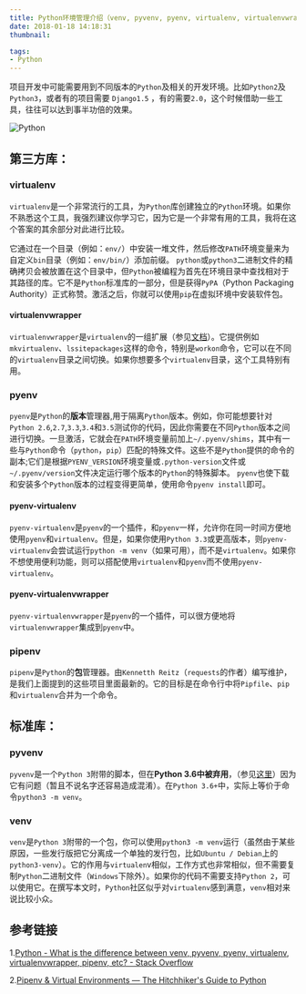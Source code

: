 ```yaml
---
title: Python环境管理介绍（venv, pyvenv, pyenv, virtualenv, virtualenvwrapper, pipenv等的区别）
date: 2018-01-18 14:18:31
thumbnail:

tags:
- Python
---
```

项目开发中可能需要用到不同版本的`Python`及相关的开发环境。比如`Python2`及`Python3`，或者有的项目需要 `Django1.5` ，有的需要`2.0`，这个时候借助一些工具，往往可以达到事半功倍的效果。

<!--more-->

![Python](https://farm5.staticflickr.com/4290/35294660055_42c02b2316_k_d.jpg)

## 第三方库：

### virtualenv

`virtualenv`是一个非常流行的工具，为`Python`库创建独立的`Python`环境。如果你不熟悉这个工具，我强烈建议你学习它，因为它是一个非常有用的工具，我将在这个答案的其余部分对此进行比较。

它通过在一个目录（例如：`env/`）中安装一堆文件，然后修改`PATH`环境变量来为自定义`bin`目录（例如：`env/bin/`）添加前缀。 `python`或`python3`二进制文件的精确拷贝会被放置在这个目录中，但`Python`被编程为首先在环境目录中查找相对于其路径的库。它不是`Python`标准库的一部分，但是获得`PyPA`（Python Packaging Authority）正式称赞。激活之后，你就可以使用`pip`在虚拟环境中安装软件包。

#### virtualenvwrapper

`virtualenvwrapper`是`virtualenv`的一组扩展（参见[文档](http://virtualenvwrapper.readthedocs.io/en/latest/)）。它提供例如`mkvirtualenv`、`lssitepackages`这样的命令，特别是`workon`命令，它可以在不同的`virtualenv`目录之间切换。如果你想要多个`virtualenv`目录，这个工具特别有用。

### pyenv

`pyenv`是`Python`的**版本**管理器,用于隔离`Python`版本。例如，你可能想要针对`Python 2.6`,`2.7`,`3.3`,`3.4`和`3.5`测试你的代码，因此你需要在不同`Python`版本之间进行切换。一旦激活，它就会在`PATH`环境变量前加上`~/.pyenv/shims`，其中有一些与`Python`命令（`python`，`pip`）匹配的特殊文件。这些不是`Python`提供的命令的副本;它们是根据`PYENV_VERSION`环境变量或`.python-version`文件或`~/.pyenv/version`文件决定运行哪个版本的`Python`的特殊脚本。 `pyenv`也使下载和安装多个`Python`版本的过程变得更简单，使用命令`pyenv install`即可。

#### pyenv-virtualenv

`pyenv-virtualenv`是`pyenv`的一个插件，和`pyenv`一样，允许你在同一时间方便地使用`pyenv`和`virtualenv`。但是，如果你使用`Python 3.3`或更高版本，则`pyenv-virtualenv`会尝试运行`python -m venv`（如果可用），而不是`virtualenv`。如果你不想使用便利功能，则可以搭配使用`virtualenv`和`pyenv`而不使用`pyenv-virtualenv`。

#### pyenv-virtualenvwrapper

`pyenv-virtualenvwrapper`是`pyenv`的一个插件，可以很方便地将`virtualenvwrapper`集成到`pyenv`中。

### pipenv

`pipenv`是`Python`的**包**管理器。由`Kennetth Reitz`（`requests`的作者）编写维护，是我们上面提到的这些项目里面最新的。它的目标是在命令行中将`Pipfile`、`pip`和`virtualenv`合并为一个命令。

## 标准库：

### pyvenv

`pyvenv`是一个`Python 3`附带的脚本，但在**Python 3.6中被弃用**，（参见[这里](https://docs.python.org/dev/whatsnew/3.6.html#id8)）因为它有问题（暂且不说名字还容易造成混淆）。在`Python 3.6+`中，实际上等价于命令`python3 -m venv`。

### venv

`venv`是`Python 3`附带的一个包，你可以使用`python3 -m venv`运行（虽然由于某些原因，一些发行版把它分离成一个单独的发行包，比如`Ubuntu / Debian`上的`python3-venv`）。它的作用与`virtualen`v相似，工作方式也非常相似，但不需要复制`Python`二进制文件（`Windows`下除外）。如果你的代码不需要支持`Python 2`，可以使用它。在撰写本文时，`Python`社区似乎对`virtualenv`感到满意，`venv`相对来说比较小众。

## 参考链接

1.[Python - What is the difference between venv, pyvenv, pyenv, virtualenv, virtualenvwrapper, pipenv, etc? - Stack Overflow](https://stackoverflow.com/questions/41573587/what-is-the-difference-between-venv-pyvenv-pyenv-virtualenv-virtualenvwrappe)

2.[Pipenv & Virtual Environments — The Hitchhiker's Guide to Python](http://docs.python-guide.org/en/latest/dev/virtualenvs/)